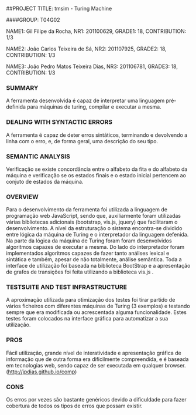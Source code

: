 ##PROJECT TITLE: tmsim -  Turing Machine

####GROUP: T04G02

NAME1: Gil Filipe da Rocha, NR1: 201100629, GRADE1: 18, CONTRIBUTION: 1/3

NAME2: João Carlos Teixeira de Sá, NR2: 201107925, GRADE2: 18, CONTRIBUTION: 1/3

NAME3: João Pedro Matos Teixeira Dias, NR3: 201106781, GRADE3: 18, CONTRIBUTION: 1/3

### SUMMARY

A ferramenta desenvolvida é capaz de interpretar uma linguagem pré-definida para máquinas de turing, compilar e executar a mesma.

### DEALING WITH SYNTACTIC ERRORS
A ferramenta é capaz de deter erros sintáticos, terminando e devolvendo a linha com o erro, e, de forma geral, uma descrição do seu tipo.

### SEMANTIC ANALYSIS

Verificação se existe concordância entre o alfabeto da fita e do alfabeto da máquina e verificação se os estados finais e o estado inicial pertencem ao conjuto de estados da máquina.

### OVERVIEW

Para o desenvolvimento da ferramenta foi utilizada a linguagem de programação
web JavaScript, sendo que, auxiliarmente foram utilizadas várias bibliotecas adicionais
(bootstrap, vis.js, jquery) que facilitaram o desenvolvimento. A nível da estruturação o 
sistema encontra-se dividido entre lógica da máquina de Turing e o interpretador da linguagem
defenida. Na parte da lógica da máquina de Turing foram foram desenvolvidos algoritmos capazes
de executar a mesma. Do lado do interpretador foram implementados algoritmos capazes de fazer
tanto análises lexical e sintática e também, apesar de não totalmente, análise semântica. 
Toda a interface de utilização foi baseada na biblioteca BootStrap e a apresentação de grafos 
de transições foi feita utilizando a biblioteca vis.js .

### TESTSUITE AND TEST INFRASTRUCTURE

 A aproximação utilizada para otimização dos testes foi
tirar partido de vários ficheiros com diferentes máquinas de Turing (3 exemplos) e testando sempre
que era modificada ou acrescentada alguma funcionalidade. Estes testes foram colocados na interface
gráfica para automatizar a sua utilização.

### PROS
 Fácil utilização, grande nível de interatividade e apresentação gráfica de informação que de outra forma era
dificilmente compreendida, e é baseada em tecnologias web, sendo capaz de ser executada em qualquer browser.
(http://jpdias.github.io/comp)

### CONS

 Os erros por vezes são bastante genéricos devido a dificuldade para fazer cobertura de todos os tipos de erros
que possam existir. 
